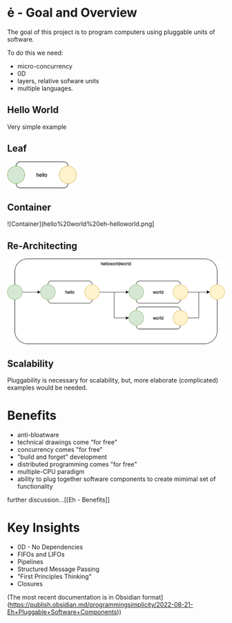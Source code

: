 # ė - Goal and Overview

The goal of this project is to program computers using pluggable units of software.

To do this we need:
- micro-concurrency
- 0D
- layers, relative sofware units
- multiple languages.

## Hello World 
Very simple example
## Leaf
![Leaf](./hello%20world%20eh-Leaf.png)

## Container
![Container](hello%20world%20eh-helloworld.png]

## Re-Architecting
![Different%20Routing](hello%20world%20eh-helloworldworld.png)
## Scalability
Pluggability is necessary for scalability, but, more elaborate (complicated) examples would be needed.

# Benefits
- anti-bloatware
- technical drawings come "for free"
- concurrency comes "for free"
- "build and forget" development
- distributed programming comes "for free"
- multiple-CPU paradigm
- ability to plug together software components to create mimimal set of functionality

further discussion...[[Eh - Benefits]]

# Key Insights
- 0D - No Dependencies 
- FIFOs and LIFOs
- Pipelines
- Structured Message Passing
- "First Principles Thinking"
- Closures

(The most recent documentation is in Obsidian format](https://publish.obsidian.md/programmingsimplicity/2022-08-21-Eh+Pluggable+Software+Components))


